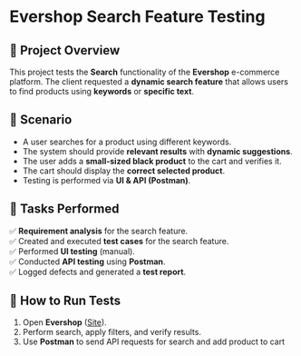 # **Evershop Search Feature Testing**

## **📌 Project Overview**
This project tests the **Search** functionality of the **Evershop** e-commerce platform. The client requested a **dynamic search feature** that allows users to find products using **keywords** or **specific text**.

## **📌 Scenario**
- A user searches for a product using different keywords.
- The system should provide **relevant results** with **dynamic suggestions**.
- The user adds a **small-sized black product** to the cart and verifies it.
- The cart should display the **correct selected product**.
- Testing is performed via **UI & API (Postman)**.

## **📌 Tasks Performed**
✅ **Requirement analysis** for the search feature.  
✅ Created and executed **test cases** for the search feature.  
✅ Performed **UI testing** (manual).  
✅ Conducted **API testing** using **Postman**.  
✅ Logged defects and generated a **test report**.  

## **📌 How to Run Tests**
1. Open **Evershop** ([Site](https://demo.evershop.io/)).  
2. Perform search, apply filters, and verify results.  
3. Use **Postman** to send API requests for search and add product to cart

